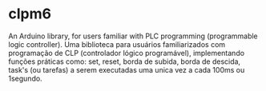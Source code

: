 # clpm6
 An Arduino library, for users familiar with PLC programming (programmable logic controller). Uma biblioteca para usuários familiarizados com programação de CLP (controlador lógico programável),    implementando funções práticas como:   set, reset, borda de subida, borda de descida, task's (ou tarefas) a serem executadas uma unica vez a cada 100ms ou 1segundo.
